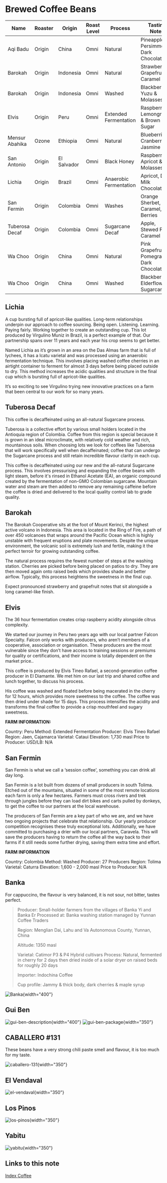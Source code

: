 # Brewed Coffee Beans

| Name           | Roaster | Origin      | Roast Level | Process                | Tasting Notes                                |
| -------------- | ------- | ----------- | ----------- | ---------------------- | -------------------------------------------- |
| Aqi Badu       | Origin  | China       | Omni        | Natural                | Pineapple, Persimmon & Dark Chocolate        |
| Barokah        | Origin  | Indonesia   | Omni        | Natural                | Strawberry, Grapefruit & Caramel             |
| Barokah        | Origin  | Indonesia   | Omni        | Washed                 | Blackberry, Yuzu & Molasses                  |
| Elvis          | Origin  | Peru        | Omni        | Extended Fermentation  | Raspberry, Lemongrass & Brown Sugar          |
| Mensur Abahika | Ozone   | Ethiopia    | Omni        | Natural                | Blueberries, Cranberry, Jasmine              |
| San Antonio    | Origin  | El Salvador | Omni        | Black Honey            | Raspberry, Apricot & Molasses                |
| Lichia         | Origin  | Brazil      | Omni        | Anaerobic Fermentation | Apricot, Date, Milk Chocolate                |
| San Fermin     | Origin  | Colombia    | Omni        | Washes                 | Orange Sherbet, Caramel, Berries             |
| Tuberosa Decaf | Origin  | Colombia    | Omni        | Sugarcane Decaf        | Apple, Stewed Plum, Caramel                  |
| Wa Choo        | Origin  | China       | Omni        | Natural                | Pink Grapefruit, Pomegranate, Dark Chocolate |
| Wa Choo        | Origin  | China       | Omni        | Washed                 | Blackberry, Elderflower & Sugarcane          |

## Lichia

A cup bursting full of apricot-like qualities.
Long-term relationships underpin our approach to coffee sourcing. Being open. Listening. Learning. Paying fairly. Working together to create an outstanding cup. This lot produced by Virgulino Muniz in Brazil, is a perfect example of that. Our partnership spans over 11 years and each year his crop seems to get better.

Named Lichia as it’s grown in an area on the Das Almas farm that is full of lychees, it has a Icatu varietal and was processed using an anaerobic fermentation technique. This involves placing washed coffee cherries in an airtight container to ferment for almost 3 days before being placed outside to dry. This method increases the acidic qualities and structure in the final cup which is bursting full of apricot-like qualities.

It’s so exciting to see Virgulino trying new innovative practices on a farm that been central to our work for so many years.

## Tuberosa Decaf

This coffee is decaffeinated using an all-natural Sugarcane process.

Tuberosa is a collective effort by various small holders located in the Antioquia region of Colombia. Coffee from this region is special because it is grown in an ideal microclimate, with relatively cold weather and rich, mountainous soils. When choosing lots we look for coffees like Tuberosa that will work specifically well when decaffeinated; coffee that can undergo the Sugarcane process and still retain incredible flavour clarity in each cup.

This coffee is decaffeinated using our new and the all-natural Sugarcane process. This involves pressurising and expanding the coffee beans with light steam, before it's rinsed in Ethanol Acetate (EA), an organic compound created by the fermentation of non-GMO Colombian sugarcane. Mountain water and steam are then added to remove any remaining caffeine before the coffee is dried and delivered to the local quality control lab to grade quality.

## Barokah

The Barokah Cooperative sits at the foot of Mount Kerinci, the highest active volcano in Indonesia. This area is located in the Ring of Fire, a path of over 450 volcanoes that wraps around the Pacific Ocean which is highly unstable with frequent eruptions and plate movements. Despite the unique environment, the volcanic soil is extremely lush and fertile, making it the perfect terroir for growing outstanding coffee.

The natural process requires the fewest number of steps at the washing station. Cherries are picked before being placed on patios to dry. They are then moved again onto raised beds which provides shade and better airflow. Typically, this process heightens the sweetness in the final cup.

Expect pronounced strawberry and grapefruit notes that sit alongside a long caramel-like finish.

## Elvis

The 36 hour fermentation creates crisp raspberry acidity alongside citrus complexity.

We started our journey in Peru two years ago with our local partner Falcon Specialty. Falcon only works with producers, who aren’t members of a cooperative, association or organisation. These producers are the most vulnerable since they don’t have access to training sessions or premiums for quality or certifications, and their income is totally dependent on the market price..

This coffee is produced by Elvis Tineo Rafael, a second-generation coffee producer in El Diamante. We met him on our last trip and shared coffee and lunch together, to discuss his process.

His coffee was washed and floated before being macerated in the cherry for 12 hours, which provides more sweetness to the coffee. The coffee was then dried under shade for 15 days. This process intensifies the acidity and transforms the final coffee to provide a crisp mouthfeel and sugary sweetness.

**FARM INFORMATION:**

Country: Peru
Method: Extended Fermentation
Producer: Elvis Tineo Rafael
Region: Jaen, Cajamarca
Varietal: Cataui
Elevation: 1,730 masl
Price to Producer: USD/LB: N/A

## San Fermin

San Fermin is what we call a ‘session coffee', something you can drink all day long.

San Fermin is a lot built from dozens of small producers in south Tolima. Etched out of the mountains, situated in some of the most remote locations each farm is only a few hectares. Farmers must cross rivers and trek through jungles before they can load dirt bikes and carts pulled by donkeys, to get the coffee to our partners at the local warehouse.

The producers of San Fermin are a key part of who we are, and we have two ongoing projects that celebrate that relationship. Our yearly producer competition recognises these truly exceptional lots. Additionally, we have committed to purchasing a drier with our local partners, Caravela. This will save the producers having to return the coffee all the way back to their farms if it still needs some further drying, saving them extra time and effort.

**FARM INFORMATION**

Country: Colombia
Method: Washed
Producer: 27 Producers
Region: Tolima
Varietal: Caturra
Elevation: 1,600 - 2,000 masl
Price to Producer:  N/A

## Banka

For cappuccino, the flavour is very balanced, it is not sour, not bitter, tastes perfect.

> Producer: Small-holder farmers from the villages of Banka Yi and Banka Er
> Processed at: Banka washing station managed by Yunnan Coffee Traders
>
> Region: Menglian Dai, Lahu and Va Autonomous County, Yunnan, China
>
> Altitude: 1350 masl
>
> Varietal: Catimor P3 & P4 Hybrid cultivars
> Process: Natural, fermented in cherry for 2 days then dried inside of a solar dryer on raised beds for roughly 20 days
>
> Importer: Indochina Coffee
>
> Cup profile: Jammy & thick body, dark cherries & maple syrup

![Banka](images/coffee/banka.webp){width="400"}

## Gui Ben

![gui-ben-description](images/coffee/gui-ben-description.webp){width="400"}
![gui-ben-package](images/coffee/gui-ben-package.webp){width="350"}

## CABALLERO #131

These beans have a very strong chili paste smell and flavour, it is too much for my taste.

![caballero-131](images/coffee/caballero-131.webp){width="350"}

## El Vendaval

![el-vendaval](images/coffee/el-vendaval.webp){width="350"}

## Los Pinos

![los-pinos](images/coffee/los-pinos.webp){width="350"}

## Yabitu

![yabitu](images/coffee/yabitu.webp){width="350"}

## Links to this note

[Index Coffee](index-coffee.md)
